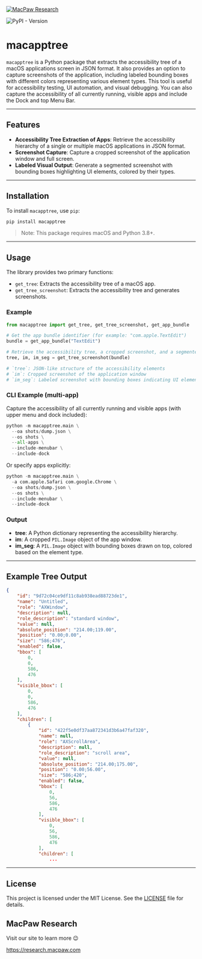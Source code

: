 [![MacPaw Research](https://pbs.twimg.com/profile_banners/3993798502/1720615716/1500x500)](https://research.macpaw.com)

![PyPI - Version](https://img.shields.io/pypi/v/macapptree)

# macapptree

`macapptree` is a Python package that extracts the accessibility tree of a macOS applications screen in JSON format. It also provides an option to capture screenshots of the application, including labeled bounding boxes with different colors representing various element types. This tool is useful for accessibility testing, UI automation, and visual debugging. You can also capture the accessibility of all currently running, visible apps and include the Dock and top Menu Bar.

---

## Features

- **Accessibility Tree Extraction of Apps**: Retrieve the accessibility hierarchy of a single or multiple macOS applications in JSON format.
- **Screenshot Capture**: Capture a cropped screenshot of the application window and full screen.
- **Labeled Visual Output**: Generate a segmented screenshot with bounding boxes highlighting UI elements, colored by their types.

---

## Installation

To install `macapptree`, use `pip`:

```bash
pip install macapptree
```
> Note: This package requires macOS and Python 3.8+.

---

## Usage

The library provides two primary functions:
* `get_tree`: Extracts the accessibility tree of a macOS app.
* `get_tree_screenshot`: Extracts the accessibility tree and generates screenshots.

### Example

```python
from macapptree import get_tree, get_tree_screenshot, get_app_bundle

# Get the app bundle identifier (for example: "com.apple.TextEdit")
bundle = get_app_bundle("TextEdit")

# Retrieve the accessibility tree, a cropped screenshot, and a segmented screenshot
tree, im, im_seg = get_tree_screenshot(bundle)

# `tree`: JSON-like structure of the accessibility elements
# `im`: Cropped screenshot of the application window
# `im_seg`: Labeled screenshot with bounding boxes indicating UI elements

```

### CLI Example (multi-app)

Capture the accessibility of all currently running and visible apps (with upper menu and dock included):
```python
python -m macapptree.main \
  --oa shots/dump.json \
  --os shots \
  --all-apps \
  --include-menubar \
  --include-dock
```

Or specify apps explicitly:
```python
python -m macapptree.main \
  -a com.apple.Safari com.google.Chrome \
  --oa shots/dump.json \
  --os shots \
  --include-menubar \
  --include-dock
```

### Output

* **tree**: A Python dictionary representing the accessibility hierarchy.
* **im**: A cropped `PIL.Image` object of the app window.
* **im_seg**: A `PIL.Image` object with bounding boxes drawn on top, colored based on the element type.

---


## Example Tree Output

```json
{
    "id": "9d72c04ce9df11c8ab938ead88723de1",
    "name": "Untitled",
    "role": "AXWindow",
    "description": null,
    "role_description": "standard window",
    "value": null,
    "absolute_position": "214.00;119.00",
    "position": "0.00;0.00",
    "size": "586;476",
    "enabled": false,
    "bbox": [
        0,
        0,
        586,
        476
    ],
    "visible_bbox": [
        0,
        0,
        586,
        476
    ],
    "children": [
        {
            "id": "422f5e0df37aa872341d3b6a47faf320",
            "name": null,
            "role": "AXScrollArea",
            "description": null,
            "role_description": "scroll area",
            "value": null,
            "absolute_position": "214.00;175.00",
            "position": "0.00;56.00",
            "size": "586;420",
            "enabled": false,
            "bbox": [
                0,
                56,
                586,
                476
            ],
            "visible_bbox": [
                0,
                56,
                586,
                476
            ],
            "children": [
                ...
```

---

## License

This project is licensed under the MIT License. See the [LICENSE](LICENSE) file for details.

## MacPaw Research

Visit our site to learn more 😉

https://research.macpaw.com
